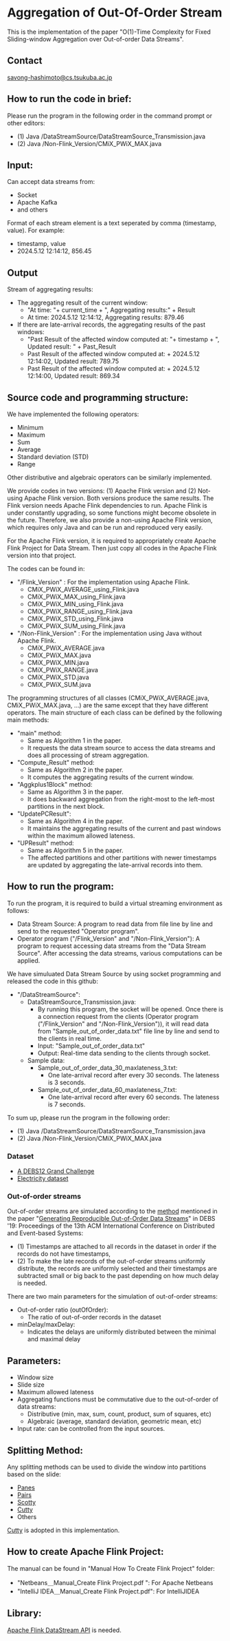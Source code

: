 # Aggregation of Out-Of-Order Stream
This is the implementation of the paper "O(1)-Time Complexity for Fixed Sliding-window Aggregation over Out-of-order Data Streams".

## Contact
savong-hashimoto@cs.tsukuba.ac.jp

## How to run the code in brief:
Please run the program in the following order in the command prompt or other editors: 
* (1) Java  /DataStreamSource/DataStreamSource_Transmission.java
* (2) Java  /Non-Flink_Version/CMiX_PWiX_MAX.java

## Input:
Can accept data streams from:
* Socket
* Apache Kafka
* and others

Format of each stream element is a text seperated by comma (timestamp, value). For example:
* timestamp, value
* 2024.5.12 12:14:12, 856.45

## Output
Stream of aggregating results:
* The aggregating result of the current window:
  * "At time: "+ current_time + ", Aggregating results:" + Result
  * At time: 2024.5.12 12:14:12, Aggregating results: 879.46
* If there are late-arrival records, the aggregating results of the past windows:
  * "Past Result of the affected window computed at: "+ timestamp + ", Updated result: " + Past_Result
  * Past Result of the affected window computed at: + 2024.5.12 12:14:02, Updated result: 789.75
  * Past Result of the affected window computed at: + 2024.5.12 12:14:00, Updated result: 869.34


## Source code and programming structure:
We have implemented the following operators:
* Minimum
* Maximum
* Sum
* Average
* Standard deviation (STD)
* Range

Other distributive and algebraic operators can be similarly implemented.

We provide codes in two versions: (1) Apache Flink version and (2) Not-using Apache Flink version. Both versions produce the same results. The Flink version needs Apache Flink dependencies to run. Apache Flink is under constantly upgrading, so some functions might become obsolete in the future. Therefore, we also provide a non-using Apache Flink version, which requires only Java and can be run and reproduced very easily.

For the Apache Flink version, it is required to appropriately create Apache Flink Project for Data Stream. Then just copy all codes in the Apache Flink version into that project. 

The codes can be found in:
* "/Flink_Version" : For the implementation using Apache Flink.
  * CMiX_PWiX_AVERAGE_using_Flink.java
  * CMiX_PWiX_MAX_using_Flink.java
  * CMiX_PWiX_MIN_using_Flink.java
  * CMiX_PWiX_RANGE_using_Flink.java
  * CMiX_PWiX_STD_using_Flink.java
  * CMiX_PWiX_SUM_using_Flink.java
* "/Non-Flink_Version" : For the implementation using Java without Apache Flink.
  * CMiX_PWiX_AVERAGE.java
  * CMiX_PWiX_MAX.java
  * CMiX_PWiX_MIN.java
  * CMiX_PWiX_RANGE.java
  * CMiX_PWiX_STD.java
  * CMiX_PWiX_SUM.java

The programming structures of all classes (CMiX_PWiX_AVERAGE.java, CMiX_PWiX_MAX.java, ...) are the same except that they have different operators. The main structure of each class can be defined by the following main methods:
* "main" method:
  * Same as Algorithm 1 in the paper.
  * It requests the data stream source to access the data streams and does all processing of stream aggregation.
* "Compute_Result" method:
  * Same as Algorithm 2 in the paper.
  * It computes the aggregating results of the current window.
* "Aggkplus1Block" method:
  * Same as Algorithm 3 in the paper.
  * It does backward aggregation from the right-most to the left-most partitions in the next block.
* "UpdatePCResult":
  * Same as Algorithm 4 in the paper.
  * It maintains the aggregating results of the current and past windows within the maximum allowed lateness.
* "UPResult" method:
  * Same as Algorithm 5 in the paper.
  * The affected partitions and other partitions with newer timestamps are updated by aggregating the late-arrival records into them.
 

## How to run the program: 
To run the program, it is required to build a virtual streaming environment as follows:
* Data Stream Source: A program to read data from file line by line and send to the requested "Operator program".
* Operator program ("/Flink_Version" and "/Non-Flink_Version"): A program to request accessing data streams from the "Data Stream Source". After accessing the data streams, various computations can be applied.

We have simuluated Data Stream Source by using socket programming and released the code in this github:
* "/DataStreamSource":
  * DataStreamSource_Transmission.java: 
    * By running this program, the socket will be opened. Once there is a connection request from the clients (Operator program ("/Flink_Version" and "/Non-Flink_Version")), it will read data from "Sample_out_of_order_data.txt" file line by line and send to the clients in real time.
    * Input: "Sample_out_of_order_data.txt"
    * Output: Real-time data sending to the clients through socket.
  * Sample data:
    * Sample_out_of_order_data_30_maxlateness_3.txt:
      * One late-arrival record after every 30 seconds. The lateness is 3 seconds.
    * Sample_out_of_order_data_60_maxlateness_7.txt:
      * One late-arrival record after every 60 seconds. The lateness is 7 seconds. 

To sum up, please run the program in the following order: 
* (1) Java  /DataStreamSource/DataStreamSource_Transmission.java
* (2) Java  /Non-Flink_Version/CMiX_PWiX_MAX.java

  
  
### Dataset
* [A DEBS12 Grand Challenge](https://debs.org/grand-challenges/2012/)
* [Electricity dataset](https://paperswithcode.com/dataset/electricity)

### Out-of-order streams
Out-of-order streams are simulated according to the [method](https://github.com/TU-Berlin-DIMA/out-of-order-datagenerator) mentioned in the paper "[Generating Reproducible Out-of-Order Data Streams](https://dl.acm.org/doi/10.1145/3328905.3332511)" in DEBS '19: Proceedings of the 13th ACM International Conference on Distributed and Event-based Systems:  

* (1) Timestamps are attached to all records in the dataset in order if the records do not have timestamps,
* (2) To make the late records of the out-of-order streams uniformly distribute, the records are uniformly selected and their timestamps are subtracted small or big back to the past depending on how much delay is needed.

There are two main parameters for the simulation of out-of-order streams:
* Out-of-order ratio (outOfOrder):
  * The ratio of out-of-order records in the dataset
* minDelay/maxDelay:
  * Indicates the delays are uniformly distributed between the minimal and maximal delay



## Parameters:
* Window size
* Slide size
* Maximum allowed lateness
* Aggregating functions must be commutative due to the out-of-order of data streams:
  * Distributive (min, max, sum, count, product, sum of squares, etc)
  * Algebraic (average, standard deviation, geometric mean, etc)
* Input rate: can be controlled from the input sources.

## Splitting Method:
Any splitting methods can be used to divide the window into partitions based on the slide:
* [Panes](https://dl.acm.org/doi/10.1145/1058150.1058158)
* [Pairs](https://dl.acm.org/doi/10.1145/1142473.1142543)
* [Scotty](https://dl.acm.org/doi/10.1145/3433675)
* [Cutty](https://dl.acm.org/doi/abs/10.1145/2983323.2983807)
* Others

[Cutty](https://dl.acm.org/doi/abs/10.1145/2983323.2983807) is adopted in this implementation.

## How to create Apache Flink Project:
The manual can be found in "Manual How To Create Flink Project" folder:
* "Netbeans＿Manual_Create Flink Project.pdf
": For Apache Netbeans
* "IntelliJ IDEA＿Manual_Create Flink Project.pdf": For IntelliJIDEA

## Library:
[Apache Flink DataStream API](https://flink.apache.org/) is needed.
